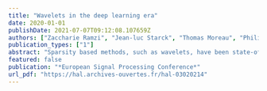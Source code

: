 ```yaml
---
title: "Wavelets in the deep learning era"
date: 2020-01-01
publishDate: 2021-07-07T09:12:08.107659Z
authors: ["Zaccharie Ramzi", "Jean-luc Starck", "Thomas Moreau", "Philippe Ciuciu"]
publication_types: ["1"]
abstract: "Sparsity based methods, such as wavelets, have been state-of-the-art for more than 20 years for inverse problems before being overtaken by neural networks. In particular, U-nets have proven to be extremely effective. Their main ingredients are a highly non-linear processing, a massive learning made possible by the flourishing of optimization algorithms with the power of computers (GPU) and the use of large available data sets for training. While the many stages of non-linearity are intrinsic to deep learning, the usage of learning with training data could also be exploited by sparsity based approaches. The aim of our study is to push the limits of sparsity with learning, and comparing the results with U-nets. We present a new network architecture, which conserves the properties of sparsity based methods such as exact reconstruction and good generalization properties, while fostering the power of neural networks for learning and fast calculation. We evaluate the model on image denoising tasks and show it is competitive with learning-based models."
featured: false
publication: "*European Signal Processing Conference*"
url_pdf: "https://hal.archives-ouvertes.fr/hal-03020214"
---
```



